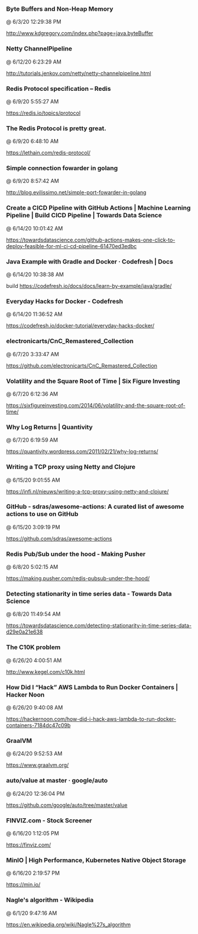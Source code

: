 ﻿

### Byte Buffers and Non-Heap Memory
@ 6/3/20 12:29:38 PM

http://www.kdgregory.com/index.php?page=java.byteBuffer





### Netty ChannelPipeline
@ 6/12/20 6:23:29 AM

http://tutorials.jenkov.com/netty/netty-channelpipeline.html




### Redis Protocol specification – Redis
@ 6/9/20 5:55:27 AM

https://redis.io/topics/protocol



### The Redis Protocol is pretty great.
@ 6/9/20 6:48:10 AM

https://lethain.com/redis-protocol/



### Simple connection fowarder in golang
@ 6/9/20 8:57:42 AM

http://blog.evilissimo.net/simple-port-fowarder-in-golang




### Create a CICD Pipeline with GitHub Actions | Machine Learning Pipeline | Build CICD Pipeline | Towards Data Science
@ 6/14/20 10:01:42 AM

https://towardsdatascience.com/github-actions-makes-one-click-to-deploy-feasible-for-ml-ci-cd-pipeline-61470ed3edbc




### Java Example with Gradle and Docker · Codefresh | Docs
@ 6/14/20 10:38:38 AM

build
https://codefresh.io/docs/docs/learn-by-example/java/gradle/



### Everyday Hacks for Docker - Codefresh
@ 6/14/20 11:36:52 AM

https://codefresh.io/docker-tutorial/everyday-hacks-docker/




### electronicarts/CnC_Remastered_Collection
@ 6/7/20 3:33:47 AM

https://github.com/electronicarts/CnC_Remastered_Collection



### Volatility and the Square Root of Time | Six Figure Investing
@ 6/7/20 6:12:36 AM

https://sixfigureinvesting.com/2014/06/volatility-and-the-square-root-of-time/



### Why Log Returns | Quantivity
@ 6/7/20 6:19:59 AM

https://quantivity.wordpress.com/2011/02/21/why-log-returns/




### Writing a TCP proxy using Netty and Clojure
@ 6/15/20 9:01:55 AM

https://infi.nl/nieuws/writing-a-tcp-proxy-using-netty-and-clojure/



### GitHub - sdras/awesome-actions: A curated list of awesome actions to use on GitHub
@ 6/15/20 3:09:19 PM

https://github.com/sdras/awesome-actions





### Redis Pub/Sub under the hood - Making Pusher
@ 6/8/20 5:02:15 AM

https://making.pusher.com/redis-pubsub-under-the-hood/



### Detecting stationarity in time series data - Towards Data Science
@ 6/8/20 11:49:54 AM

https://towardsdatascience.com/detecting-stationarity-in-time-series-data-d29e0a21e638




### The C10K problem
@ 6/26/20 4:00:51 AM

http://www.kegel.com/c10k.html



### How Did I “Hack” AWS Lambda to Run Docker Containers | Hacker Noon
@ 6/26/20 9:40:08 AM

https://hackernoon.com/how-did-i-hack-aws-lambda-to-run-docker-containers-7184dc47c09b




### GraalVM
@ 6/24/20 9:52:53 AM

https://www.graalvm.org/




### auto/value at master · google/auto
@ 6/24/20 12:36:04 PM

https://github.com/google/auto/tree/master/value




### FINVIZ.com - Stock Screener
@ 6/16/20 1:12:05 PM

https://finviz.com/




### MinIO | High Performance, Kubernetes Native Object Storage
@ 6/16/20 2:19:57 PM

https://min.io/




### Nagle's algorithm - Wikipedia
@ 6/1/20 9:47:16 AM

https://en.wikipedia.org/wiki/Nagle%27s_algorithm


